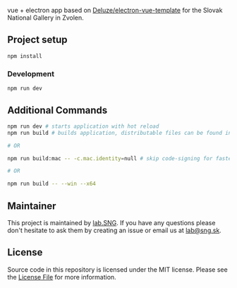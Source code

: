 vue + electron  app based on [Deluze/electron-vue-template](https://github.com/Deluze/electron-vue-template) for the Slovak National Gallery in Zvolen.


## Project setup
```
npm install
```

### Development
```
npm run dev
```

## Additional Commands

```bash
npm run dev # starts application with hot reload
npm run build # builds application, distributable files can be found in "dist" folder

# OR

npm run build:mac -- -c.mac.identity=null # skip code-signing for faster build

# OR

npm run build -- --win --x64
```

## Maintainer

This project is maintained by [lab.SNG](http://lab.sng.sk). If you have any questions please don't hesitate to ask them by creating an issue or email us at [lab@sng.sk](mailto:lab@sng.sk).

## License

Source code in this repository is licensed under the MIT license. Please see the [License File](LICENSE) for more information.
